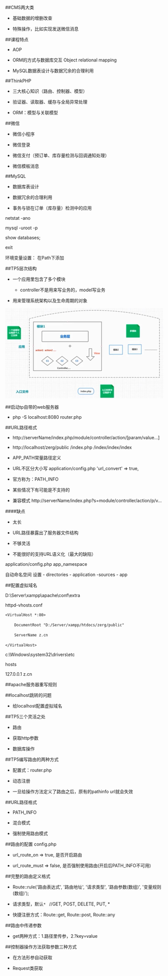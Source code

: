 ##CMS两大类

- 基础数据的增删改查

- 特殊操作，比如实现发送微信消息




##课程特点

- AOP

- ORM的方式与数据库交互 Object relational mapping

- MySQL数据表设计与数据冗余的合理利用




##ThinkPHP

- 三大核心知识（路由、控制器、模型）

- 验证器、读取器、缓存与全局异常处理

- ORM：模型与关联模型





##微信

- 微信小程序

- 微信登录

- 微信支付（预订单、库存量检测与回调通知处理）

- 微信模板消息




##MySQL

- 数据库表设计

- 数据冗余的合理利用

- 事务与锁在订单（库存量）检测中的应用




netstat -ano

mysql -uroot -p

show databases;

exit

环境变量设置： 在Path下添加






##TP5层次结构

- 一个应用里包含了多个模块

    - controller不是用来写业务的，model写业务

- 用来管理系统架构以及生命周期的对象

![](/assets/360截图20180511003550405.jpg)





##启动tp自带的web服务器

- php -S localhost:8080 router.php





##URL路径格式

- http://serverName/index.php/module/controller/action/[param/value...]

- http://localhost/zerg/public /index.php /index/index/index

- APP_PATH常量路径定义

- URL不区分大小写    application/config.php    'url_convert' => true,

- 官方称为：PATH_INFO

- 某些情况下有可能是不支持的    

- 兼容模式    http://serverName/index.php?s=module/controller/action/p/v...



####缺点

- 太长

- URL路径暴露出了服务器文件结构

- 不够灵活

- 不能很好的支持URL语义化（最大的缺陷）




application/config.php    app_namespace

自动命名空间    设置 - directories - application -sources - app




##配置虚拟域名

D:\Server\xampp\apache\conf\extra

httpd-vhosts.conf

```
<VirtualHost *:80>

    DocumentRoot "D:/Server/xampp/htdocs/zerg/public"

    ServerName z.cn

</VirtualHost>

```

c:\Windows\system32\drivers\etc

hosts

127.0.0.1    z.cn



##apache服务器重写规则




##localhost跳转的问题

- 给localhost配置虚拟域名




##TP5三个灵活之处

- 路由

- 获取http参数

- 数据库操作




##TP5编写路由的两种方式

- 配置式：router.php

- 动态注册

- 一旦给操作方法定义了路由之后，原有的pathinfo url就会失效




##URL路径格式

- PATH_INFO

- 混合模式

- 强制使用路由模式




##路由的配置    config.php

- url_route_on    => true,    是否开启路由

- url_route_must    => false,    是否强制使用路由(开启后PATH_INFO不可用)





##完整的路由定义格式

- Route::rule('路由表达式', '路由地址', '请求类型', '路由参数(数组)', '变量规则(数组)');

- 请求类型，默认`* `   //GET, POST, DELETE, PUT, *

- 快捷注册方式：Route::get, Route::post, Route::any





##路由中传递参数

- get两种方式：1.路径里传参，2.?key=value




##控制器操作方法获取参数三种方式

- 在方法形参自动获取

- Request类获取



























